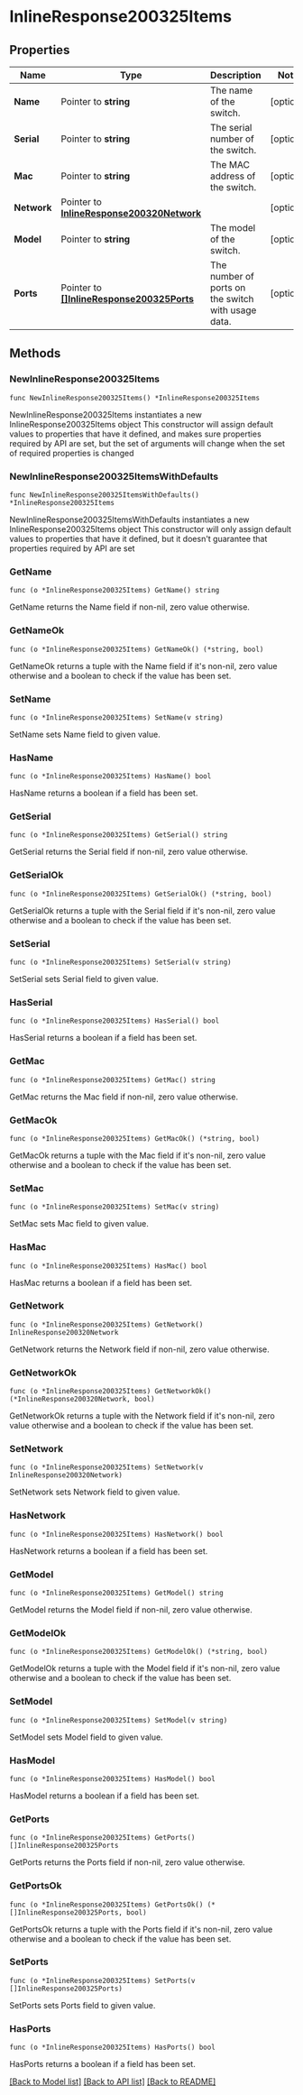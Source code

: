 # InlineResponse200325Items

## Properties

Name | Type | Description | Notes
------------ | ------------- | ------------- | -------------
**Name** | Pointer to **string** | The name of the switch. | [optional] 
**Serial** | Pointer to **string** | The serial number of the switch. | [optional] 
**Mac** | Pointer to **string** | The MAC address of the switch. | [optional] 
**Network** | Pointer to [**InlineResponse200320Network**](InlineResponse200320Network.md) |  | [optional] 
**Model** | Pointer to **string** | The model of the switch. | [optional] 
**Ports** | Pointer to [**[]InlineResponse200325Ports**](InlineResponse200325Ports.md) | The number of ports on the switch with usage data. | [optional] 

## Methods

### NewInlineResponse200325Items

`func NewInlineResponse200325Items() *InlineResponse200325Items`

NewInlineResponse200325Items instantiates a new InlineResponse200325Items object
This constructor will assign default values to properties that have it defined,
and makes sure properties required by API are set, but the set of arguments
will change when the set of required properties is changed

### NewInlineResponse200325ItemsWithDefaults

`func NewInlineResponse200325ItemsWithDefaults() *InlineResponse200325Items`

NewInlineResponse200325ItemsWithDefaults instantiates a new InlineResponse200325Items object
This constructor will only assign default values to properties that have it defined,
but it doesn't guarantee that properties required by API are set

### GetName

`func (o *InlineResponse200325Items) GetName() string`

GetName returns the Name field if non-nil, zero value otherwise.

### GetNameOk

`func (o *InlineResponse200325Items) GetNameOk() (*string, bool)`

GetNameOk returns a tuple with the Name field if it's non-nil, zero value otherwise
and a boolean to check if the value has been set.

### SetName

`func (o *InlineResponse200325Items) SetName(v string)`

SetName sets Name field to given value.

### HasName

`func (o *InlineResponse200325Items) HasName() bool`

HasName returns a boolean if a field has been set.

### GetSerial

`func (o *InlineResponse200325Items) GetSerial() string`

GetSerial returns the Serial field if non-nil, zero value otherwise.

### GetSerialOk

`func (o *InlineResponse200325Items) GetSerialOk() (*string, bool)`

GetSerialOk returns a tuple with the Serial field if it's non-nil, zero value otherwise
and a boolean to check if the value has been set.

### SetSerial

`func (o *InlineResponse200325Items) SetSerial(v string)`

SetSerial sets Serial field to given value.

### HasSerial

`func (o *InlineResponse200325Items) HasSerial() bool`

HasSerial returns a boolean if a field has been set.

### GetMac

`func (o *InlineResponse200325Items) GetMac() string`

GetMac returns the Mac field if non-nil, zero value otherwise.

### GetMacOk

`func (o *InlineResponse200325Items) GetMacOk() (*string, bool)`

GetMacOk returns a tuple with the Mac field if it's non-nil, zero value otherwise
and a boolean to check if the value has been set.

### SetMac

`func (o *InlineResponse200325Items) SetMac(v string)`

SetMac sets Mac field to given value.

### HasMac

`func (o *InlineResponse200325Items) HasMac() bool`

HasMac returns a boolean if a field has been set.

### GetNetwork

`func (o *InlineResponse200325Items) GetNetwork() InlineResponse200320Network`

GetNetwork returns the Network field if non-nil, zero value otherwise.

### GetNetworkOk

`func (o *InlineResponse200325Items) GetNetworkOk() (*InlineResponse200320Network, bool)`

GetNetworkOk returns a tuple with the Network field if it's non-nil, zero value otherwise
and a boolean to check if the value has been set.

### SetNetwork

`func (o *InlineResponse200325Items) SetNetwork(v InlineResponse200320Network)`

SetNetwork sets Network field to given value.

### HasNetwork

`func (o *InlineResponse200325Items) HasNetwork() bool`

HasNetwork returns a boolean if a field has been set.

### GetModel

`func (o *InlineResponse200325Items) GetModel() string`

GetModel returns the Model field if non-nil, zero value otherwise.

### GetModelOk

`func (o *InlineResponse200325Items) GetModelOk() (*string, bool)`

GetModelOk returns a tuple with the Model field if it's non-nil, zero value otherwise
and a boolean to check if the value has been set.

### SetModel

`func (o *InlineResponse200325Items) SetModel(v string)`

SetModel sets Model field to given value.

### HasModel

`func (o *InlineResponse200325Items) HasModel() bool`

HasModel returns a boolean if a field has been set.

### GetPorts

`func (o *InlineResponse200325Items) GetPorts() []InlineResponse200325Ports`

GetPorts returns the Ports field if non-nil, zero value otherwise.

### GetPortsOk

`func (o *InlineResponse200325Items) GetPortsOk() (*[]InlineResponse200325Ports, bool)`

GetPortsOk returns a tuple with the Ports field if it's non-nil, zero value otherwise
and a boolean to check if the value has been set.

### SetPorts

`func (o *InlineResponse200325Items) SetPorts(v []InlineResponse200325Ports)`

SetPorts sets Ports field to given value.

### HasPorts

`func (o *InlineResponse200325Items) HasPorts() bool`

HasPorts returns a boolean if a field has been set.


[[Back to Model list]](../README.md#documentation-for-models) [[Back to API list]](../README.md#documentation-for-api-endpoints) [[Back to README]](../README.md)


